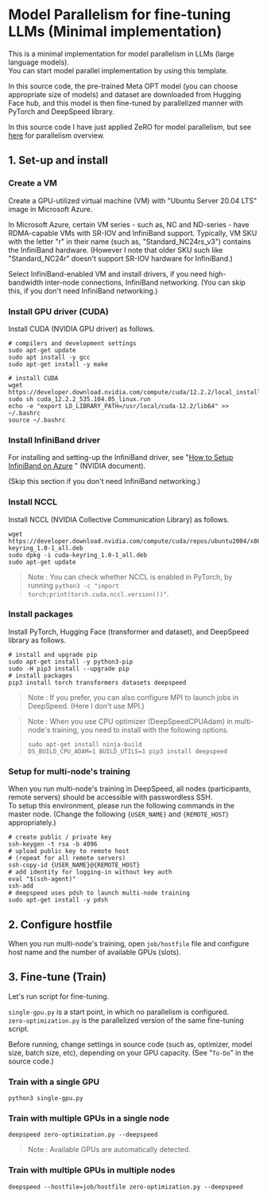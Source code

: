 # Model Parallelism for fine-tuning LLMs (Minimal implementation)

This is a minimal implementation for model parallelism in LLMs (large language models).<br>
You can start model parallel implementation by using this template.

In this source code, the pre-trained Meta OPT model (you can choose appropriate size of models) and dataset are downloaded from Hugging Face hub, and this model is then fine-tuned by parallelized manner with PyTorch and DeepSpeed library.

In this source code I have just applied ZeRO for model parallelism, but see [here]( https://tsmatz.wordpress.com/2023/09/21/model-parallelism/) for parallelism overview.

## 1. Set-up and install

### Create a VM

Create a GPU-utilized virtual machine (VM) with "Ubuntu Server 20.04 LTS" image in Microsoft Azure.

In Microsoft Azure, certain VM series - such as, NC and ND-series - have RDMA-capable VMs with SR-IOV and InfiniBand support. Typically, VM SKU with the letter "r" in their name (such as, "Standard_NC24rs_v3") contains the InfiniBand hardware. (However I note that older SKU such like "Standard_NC24r" doesn't support SR-IOV hardware for InfiniBand.)

Select InfiniBand-enabled VM and install drivers, if you need  high-bandwidth inter-node connections, InfiniBand networking. (You can skip this, if you don't need InfiniBand networking.)

### Install GPU driver (CUDA)

Install CUDA (NVIDIA GPU driver) as follows.

```
# compilers and development settings
sudo apt-get update
sudo apt install -y gcc
sudo apt-get install -y make

# install CUDA
wget https://developer.download.nvidia.com/compute/cuda/12.2.2/local_installers/cuda_12.2.2_535.104.05_linux.run
sudo sh cuda_12.2.2_535.104.05_linux.run
echo -e "export LD_LIBRARY_PATH=/usr/local/cuda-12.2/lib64" >> ~/.bashrc
source ~/.bashrc
```

### Install InfiniBand driver

For installing and setting-up the InfiniBand driver, see "[How to Setup InfiniBand on Azure](https://docs.rapids.ai/deployment/stable/guides/azure/infiniband/)
" (NVIDIA document).

(Skip this section if you don't need InfiniBand networking.)

### Install NCCL

Install NCCL (NVIDIA Collective Communication Library) as follows.

```
wget https://developer.download.nvidia.com/compute/cuda/repos/ubuntu2004/x86_64/cuda-keyring_1.0-1_all.deb
sudo dpkg -i cuda-keyring_1.0-1_all.deb
sudo apt-get update
```

> Note : You can check whether NCCL is enabled in PyTorch, by running ```python3 -c "import torch;print(torch.cuda.nccl.version())"```.

### Install packages

Install PyTorch, Hugging Face (transformer and dataset), and DeepSpeed library as follows.

```
# install and upgrade pip
sudo apt-get install -y python3-pip
sudo -H pip3 install --upgrade pip
# install packages
pip3 install torch transformers datasets deepspeed
```

> Note : If you prefer, you can also configure MPI to launch jobs in DeepSpeed. (Here I don't use MPI.)


<blockquote>
Note : When you use CPU optimizer (DeepSpeedCPUAdam) in multi-node's training, you need to install with the following options.

```
sudo apt-get install ninja-build
DS_BUILD_CPU_ADAM=1 BUILD_UTILS=1 pip3 install deepspeed
```
</blockquote>

### Setup for multi-node's training

When you run multi-node's training in DeepSpeed, all nodes (participants, remote servers) should be accessible with passwordless SSH.<br>
To setup this environment, please run the following commands in the master node. (Change the following ```{USER_NAME}``` and ```{REMOTE_HOST}``` appropriately.)

```
# create public / private key
ssh-keygen -t rsa -b 4096
# upload public key to remote host
# (repeat for all remote servers)
ssh-copy-id {USER_NAME}@{REMOTE_HOST}
# add identity for logging-in without key auth
eval "$(ssh-agent)"
ssh-add
# deepspeed uses pdsh to launch multi-node training
sudo apt-get install -y pdsh
```

## 2. Configure hostfile

When you run multi-node's training, open ```job/hostfile``` file and configure host name and the number of available GPUs (slots).

## 3. Fine-tune (Train)

Let's run script for fine-tuning.

```single-gpu.py``` is a start point, in which no parallelism is configured.<br>
```zero-optimization.py``` is the parallelized version of the same fine-tuning script.

Before running, change settings in source code (such as, optimizer, model size, batch size, etc), depending on your GPU capacity. (See "```To-Do```" in the source code.)

### Train with a single GPU

```
python3 single-gpu.py
```

### Train with multiple GPUs in a single node

```
deepspeed zero-optimization.py --deepspeed
```

> Note : Available GPUs are automatically detected.

### Train with multiple GPUs in multiple nodes

```
deepspeed --hostfile=job/hostfile zero-optimization.py --deepspeed
```

